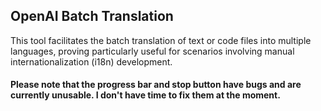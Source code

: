 ## OpenAI Batch Translation

This tool facilitates the batch translation of text or code files into multiple languages, proving particularly useful for scenarios involving manual internationalization (i18n) development. 

#### Please note that the progress bar and stop button have bugs and are currently unusable. I don't have time to fix them at the moment. 